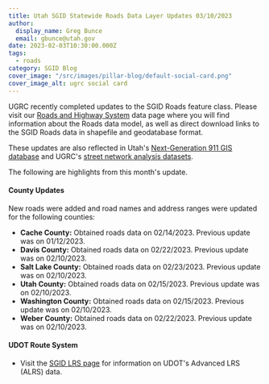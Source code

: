 ```yaml
---
title: Utah SGID Statewide Roads Data Layer Updates 03/10/2023
author:
  display_name: Greg Bunce
  email: gbunce@utah.gov
date: 2023-02-03T10:30:00.000Z
tags:
  - roads
category: SGID Blog
cover_image: "/src/images/pillar-blog/default-social-card.png"
cover_image_alt: ugrc social card
---
```


UGRC recently completed updates to the SGID Roads feature class. Please visit our [Roads and Highway System](/products/sgid/transportation/road-centerlines) data page where you will find information about the Roads data model, as well as direct download links to the SGID Roads data in shapefile and geodatabase format.

These updates are also reflected in Utah's [Next-Generation 911 GIS database](/products/sgid/911) and UGRC's [street network analysis datasets](/products/sgid/transportation/street-network).

The following are highlights from this month's update.

#### County Updates

New roads were added and road names and address ranges were updated for the following counties:

- **Cache County:** Obtained roads data on 02/14/2023. Previous update was on 01/12/2023.
- **Davis County:** Obtained roads data on 02/22/2023. Previous update was on 02/10/2023.
- **Salt Lake County:** Obtained roads data on 02/23/2023. Previous update was on 02/10/2023.
- **Utah County:** Obtained roads data on 02/15/2023. Previous update was on 02/10/2023.
- **Washington County:** Obtained roads data on 02/15/2023. Previous update was on 02/10/2023.
- **Weber County:** Obtained roads data on 02/22/2023. Previous update was on 02/10/2023.

#### UDOT Route System

- Visit the [SGID LRS page](/products/sgid/transportation/road-centerlines) for information on UDOT's Advanced LRS (ALRS) data.
